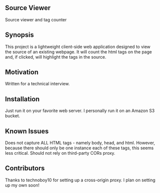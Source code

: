 ## Source Viewer
Source viewer and tag counter
## Synopsis

This project is a lightweight client-side web application designed to view the source of an existing webpage. It will count the html tags on the page and, if clicked, will highlight the tags in the source.

## Motivation

Written for a technical interview.

## Installation

Just run it on your favorite web server. I personally run it on an Amazon S3 bucket.

## Known Issues

Does not capture ALL HTML tags - namely body, head, and html. However, because there should only be one instance each of these tags, this seems less critical.
Should not rely on third-party CORs proxy.

## Contributors

Thanks to technoboy10 for setting up a cross-origin proxy. I plan on setting up my own soon!
